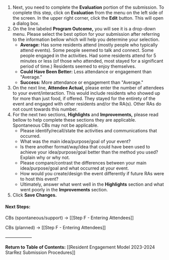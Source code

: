 1. Next, you need to complete the **Evaluation** portion of the submission. To complete this step, click on **Evaluation** from the menu on the left side of the screen. In the upper right corner, click the **Edit** button. This will open a dialog box. 
2. On the line labeled **Program Outcome,** you will see it is a drop-down menu. Please select the best option for your submission after referring to the information bellow which will help you determine your selection.
	- **Average:** Has some residents attend (mostly people who typically attend events). Some people seemed to talk and connect. Some people engaged in the activities. Had some residents attend for 5 minutes or less (of those who attended, most stayed for a significant period of time.) Residents seemed to enjoy themselves. 
	- **Could Have Been Better:** Less attendance or engagement than "Average."
	- **Success:** More attendance or engagement than "Average."
3. On the next line, **Attendee Actual,** please enter the number of attendees to your event/interaction. This would include residents who showed up for more than just food, if offered. They stayed for the entirety of the event and engaged with other residents and/or the RA(s). Other RAs do not count towards this number.
4. For the next two sections, **Highlights** and **Improvements,** please read bellow to help complete these sections they are applicable. Spontaneous CBs may not be applicable.
	- Please identify/recall/state the activities and communications that occurred.
	- What was the main idea/purpose/goal of your event?
	- Is there another format/way/idea that could have been used to achieve your idea/purpose/goal better than the method you used? Explain why or why not.
	- Please compare/contrast the differences between your main idea/purpose/goal and what occurred at your event.
	- How would you create/design the event differently if future RAs were to host this event?
	- Ultimately, answer what went well in the **Highlights** section and what went poorly in the **Improvements** section.
5. Click **Save Changes.**

#### Next Steps:
CBs (spontaneous/support) -> [[Step F - Entering Attendees]]

CBs (planned) -> [[Step F - Entering Attendees]]

——————

**Return to Table of Contents:**
[[Resident Engagement Model 2023-2024 StarRez Submission Procedures]]
